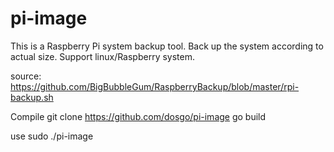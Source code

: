 # pi-image

This is a Raspberry Pi system backup tool. Back up the system according to actual size. Support linux/Raspberry system.

source:
https://github.com/BigBubbleGum/RaspberryBackup/blob/master/rpi-backup.sh

Compile
git clone https://github.com/dosgo/pi-image
go build

use
sudo ./pi-image
